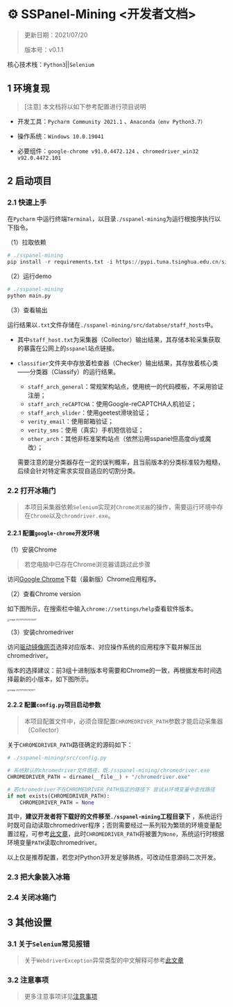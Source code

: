 # :gear: SSPanel-Mining <开发者文档>

> 更新日期：2021/07/20
>
>版本号：v0.1.1

核心技术栈：`Python3`||`Selenium`

## 1 环境复现

> [注意] 本文档将以如下参考配置进行项目说明

- 开发工具：`Pycharm Community 2021.1` 、`Anaconda（env Python3.7）`

- 操作系统：`Windows 10.0.19041`

- 必要组件：`google-chrome v91.0.4472.124` 、`chromedriver_win32 v92.0.4472.101`

## 2 启动项目

### 2.1 快速上手

在`Pycharm` 中运行终端`Terminal`，以目录`./sspanel-mining`为运行根按序执行以下指令。

（1）拉取依赖

```python
# ./sspanel-mining
pip install -r requirements.txt -i https://pypi.tuna.tsinghua.edu.cn/simple
```

（2）运行demo

```python
# ./sspanel-mining
python main.py
```

（3）查看输出

运行结果以`.txt`文件存储在`./sspanel-mining/src/databse/staff_hosts`中。

- 其中`staff_host.txt`为采集器（Collector）输出结果，其存储本轮采集获取的暴露在公网上的`sspanel`站点链接。

- `classifier`文件夹中存放着检查器（Checker）输出结果，其存放着核心类——分类器（Classify）的运行结果。

    - `staff_arch_general`：常规架构站点，使用统一的代码模板，不采用验证注册；
    - `staff_arch_reCAPTCHA`：使用Google-reCAPTCHA人机验证；
    - `staff_arch_slider`：使用geetest滑块验证；
    - `verity_email`：使用邮箱验证；
    - `verity_sms`：使用（真实）手机短信验证；
    - `other_arch`：其他非标准架构站点（依然沿用sspanel但高度diy或魔改）；

  需要注意的是分类器存在一定的误判概率，且当前版本的分类标准较为粗糙，后续会针对特定需求实现自适应的切割分类。

### 2.2 打开冰箱门

> 本项目采集器依赖`Selenium`实现对`Chrome浏览器`的操作，需要运行环境中存在`Chrome`以及`chromdriver.exe`。

#### 2.2.1 配置`google-chrome`开发环境

（1）安装Chrome

> 若您电脑中已存在Chrome浏览器请跳过此步骤

访问[Google Chrome](https://www.google.com/intl/zh-CN/chrome/)下载（最新版）Chrome应用程序。

（2）查看Chrome version

如下图所示，在搜索栏中输入`chrome://settings/help`查看软件版本。

<img src="https://i.loli.net/2021/07/20/mjGHvCa53ItULSl.png" alt="image-20210720020533007" style="zoom: 33%;" />

（3）安装chromedriver

访问[驱动镜像网页](https://npm.taobao.org/mirrors/chromedriver/)选择对应版本、对应操作系统的应用程序下载并解压出chromedriver。

版本的选择建议：前3组十进制版本号需要和Chrome的一致，再根据发布时间选择最新的小版本，如下图所示。

<img src="https://i.loli.net/2021/07/20/gU4qwGOxsF1lSec.png" alt="image-20210720021451671" style="zoom:33%;" />

#### 2.2.2 配置`config.py`项目启动参数

> 本项目配置文件中，必须合理配置`CHROMEDRIVER_PATH`参数才能启动采集器（Collector）

关于`CHROMEDRIVER_PATH`路径确定的源码如下：

```python
# ./sspanel-mining/src/config.py

# 系统默认的chromedriver文件路径，既./sspanel-mining/chromedriver.exe
CHROMEDRIVER_PATH = dirname(__file__) + "/chromedriver.exe"

# 若chromedriver不在CHROMEDRIVER_PATH指定的路径下 尝试从环境变量中查找路径
if not exists(CHROMEDRIVER_PATH):
    CHROMEDRIVER_PATH = None
```

其中，**建议开发者将下载好的文件移至`./sspanel-mining`工程目录下**
，系统运行时既可自动读取chromedriver程序；否则需要经过一系列较为繁琐的环境变量配置过程，可参考[此文章](https://www.freesion.com/article/29381322626/)，此时`CHROMEDRIVER_PATH`将被置为`None`，系统运行时根据环境变量`PATH`读取chromedriver。

以上仅是推荐配置，若您对Python3开发足够熟练，可改动任意源码二次开发。

### 2.3 把大象装入冰箱

### 2.4 关闭冰箱门

## 3 其他设置

### 3.1 关于`Selenium`常见报错

> 关于`WebdriverException`异常类型的中文解释可参考[此文章](https://blog.csdn.net/To_ChaRiver/article/details/105715293)

### 3.2 注意事项

> 更多注意事项详见[注意事项](https://github.com/QIN2DIM/sspanel-mining/blob/main/docs/subs/注意事项.md)

